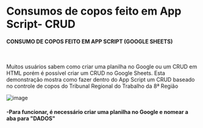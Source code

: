 # Consumos de copos feito em App Script- CRUD

<h4>CONSUMO DE COPOS FEITO EM APP SCRIPT (GOOGLE SHEETS)</h4> <BR>
  
Muitos usuários sabem como criar uma planilha no Google ou um CRUD em HTML porém é possível criar um CRUD no Google Sheets. Esta demonstração mostra como fazer dentro do App Script um CRUD baseado no controle de copos do Tribunal Regional do Trabalho da 8ª Região

  ![image](https://user-images.githubusercontent.com/108378041/235673832-68be1b4d-c0ac-4d01-bebe-82f5ee3a5c96.png)

  
 <h4> -Para funcionar, é necessário criar uma planilha no Google e nomear a aba para "DADOS"</h4>
